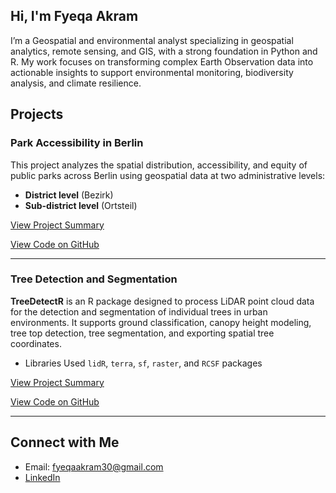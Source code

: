 ## Hi, I'm Fyeqa Akram

I’m a Geospatial and environmental analyst specializing in geospatial analytics, remote sensing, and GIS, with a strong foundation in Python and R. My work focuses on transforming complex Earth Observation data into actionable insights to support environmental monitoring, biodiversity analysis, and climate resilience.

## Projects

### Park Accessibility in Berlin

This project analyzes the spatial distribution, accessibility, and equity of public parks across Berlin using geospatial data at two administrative levels:

- **District level** (Bezirk)
- **Sub-district level** (Ortsteil)


[View Project Summary](projects/berlin_park_accessibility.md)

[View Code on GitHub](https://github.com/fyeqaa/berlin-park-accessibility)

---


### Tree Detection and Segmentation
**TreeDetectR** is an R package designed to process LiDAR point cloud data for the detection and segmentation of individual trees in urban environments. It supports ground classification, canopy height modeling, tree top detection, tree segmentation, and exporting spatial tree coordinates.

- Libraries Used `lidR`, `terra`, `sf`, `raster`, and `RCSF` packages


 [View Project Summary](projects/TreeDetectR.md)
 
 [View Code on GitHub](https://github.com/fyeqaa/TreeDetectR)

---


## Connect with Me

- Email: fyeqaakram30@gmail.com
- [LinkedIn](https://www.linkedin.com/in/fyeqa-akram-0a0862200/)

